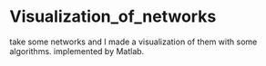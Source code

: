 # Visualization_of_networks
take some networks and I made a visualization of them with some algorithms.
implemented by Matlab.
